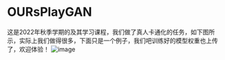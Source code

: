 # OURsPlayGAN
这是2022年秋季学期的及其学习课程，我们做了真人卡通化的任务，如下图所示，实际上我们做得很多，下面只是一个例子，我们吧训练好的模型权重也上传了，欢迎体验！
![image](https://user-images.githubusercontent.com/67365509/200153955-ad77fe91-35f8-4675-b5f9-cfc7042b56b3.png)
